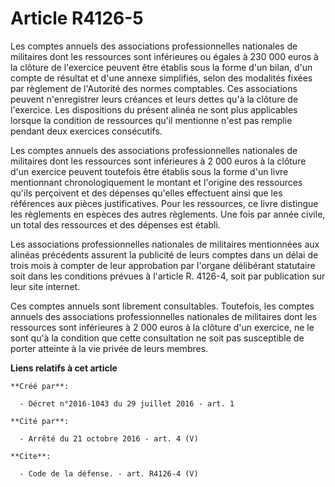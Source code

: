 # Article R4126-5

Les comptes annuels des associations professionnelles nationales de militaires dont les ressources sont inférieures ou égales
à 230 000 euros à la clôture de l'exercice peuvent être établis sous la forme d'un bilan, d'un compte de résultat et d'une
annexe simplifiés, selon des modalités fixées par règlement de l'Autorité des normes comptables. Ces associations peuvent
n'enregistrer leurs créances et leurs dettes qu'à la clôture de l'exercice. Les dispositions du présent alinéa ne sont plus
applicables lorsque la condition de ressources qu'il mentionne n'est pas remplie pendant deux exercices consécutifs. 

Les comptes annuels des associations professionnelles nationales de militaires dont les ressources sont inférieures à 2 000
euros à la clôture d'un exercice peuvent toutefois être établis sous la forme d'un livre mentionnant chronologiquement le
montant et l'origine des ressources qu'ils perçoivent et des dépenses qu'elles effectuent ainsi que les références aux pièces
justificatives. Pour les ressources, ce livre distingue les règlements en espèces des autres règlements. Une fois par année
civile, un total des ressources et des dépenses est établi. 

Les associations professionnelles nationales de militaires mentionnées aux alinéas précédents assurent la publicité de leurs
comptes dans un délai de trois mois à compter de leur approbation par l'organe délibérant statutaire soit dans les conditions
prévues à l'article R. 4126-4, soit par publication sur leur site internet. 

Ces comptes annuels sont librement consultables. Toutefois, les comptes annuels des associations professionnelles nationales
de militaires dont les ressources sont inférieures à 2 000 euros à la clôture d'un exercice, ne le sont qu'à la condition que
cette consultation ne soit pas susceptible de porter atteinte à la vie privée de leurs membres.

**Liens relatifs à cet article**

	**Créé par**:

	  - Décret n°2016-1043 du 29 juillet 2016 - art. 1

	**Cité par**:

	  - Arrêté du 21 octobre 2016 - art. 4 (V)

	**Cite**:

	  - Code de la défense. - art. R4126-4 (V)
